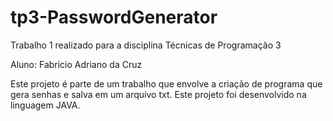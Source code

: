# tp3-PasswordGenerator
Trabalho 1 realizado para a disciplina Técnicas de Programação 3

Aluno: Fabricio Adriano da Cruz

Este projeto é parte de um trabalho que envolve a criação de programa que gera senhas e salva em um arquivo txt. Este projeto foi desenvolvido na linguagem JAVA.
